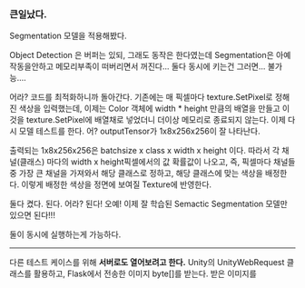 ### 큰일났다.
Segmentation 모델을 적용해봤다.

Object Detection 은 버퍼는 있되, 그래도 동작은 한다였는데
Segmentation은 아예 작동을안하고 메모리부족이 떠버리면서 꺼진다... 
둘다 동시에 키는건 그러면... 불가능....

어라? 코드를 최적화하니까 돌아간다.
기존에는 매 픽셀마다 texture.SetPixel로 정해진 색상을 입력했는데, 이제는 Color 객체에 width * height 만큼의 배열을 만들고 이것을 texture.SetPixel에 배열채로 넣었더니 더이상 메모리로 종료되지 않는다. 
이제 다시 모델 테스트를 한다.
어? outputTensor가 1x8x256x256이 잘 나타난다.

출력되는 1x8x256x256은 batchsize x class x width x height 이다.
따라서 각 채널(클래스) 마다의 width x height픽셀에서의 값 확률값이 나오고, 
즉, 픽셀마다 채널들 중 가장 큰 채널을 가져와서 해당 클래스로 정하고, 해당 클래스에 맞는 색상을 배정한다.
이렇게 배정한 색상을 정면에 보여질 Texture에 반영한다.

둘다 켰다. 된다. 어라? 된다! 오예!
이제 잘 학습된 Semactic Segmentation 모델만 있으면 된다!!!

둘이 동시에 실행하는게 가능하다.

---
다른 테스트 케이스를 위해 **서버로도 열어보려고 한다.**
Unity의 UnityWebRequest 클래스를 활용하고, Flask에서 전송한 이미지 byte[]를 받는다. 
받은 이미지를 